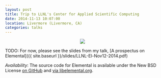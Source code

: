 ```yaml
---
layout: post
title: Trip to LLNL's Center for Applied Scientific Computing
date: 2014-11-13 10:07:00
location: Livermore (Livermore, CA)
categories: talks
---
```


<center><img src="{{ site.baseurl }}/assets/LLNL-blast.png"/></center>

TODO: For now, please see the slides from my talk, [A prospectus on Elemental]({{ site.baseurl }}/slides/LLNL-El-Nov12-2014.pdf)

*Availability*: The source code for Elemental is available under the New BSD
License [on GitHub](https://github.com/elemental/Elemental) and [via libelemental.org](http://libelemental.org).
